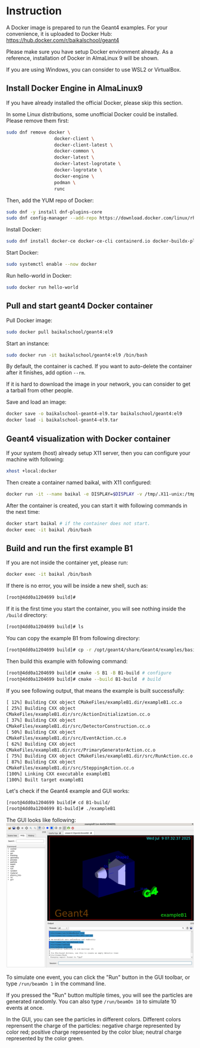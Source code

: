 # Instruction

A Docker image is prepared to run the Geant4 examples. 
For your convenience, it is uploaded to Docker Hub: https://hub.docker.com/r/baikalschool/geant4

Please make sure you have setup Docker environment already. 
As a reference, installation of Docker in AlmaLinux 9 will be shown. 

If you are using Windows, you can consider to use WSL2 or VirtualBox. 

## Install Docker Engine in AlmaLinux9

If you have already installed the official Docker, please skip this section.

In some Linux distributions, some unofficial Docker could be installed. Please remove them first:
```bash
sudo dnf remove docker \
                  docker-client \
                  docker-client-latest \
                  docker-common \
                  docker-latest \
                  docker-latest-logrotate \
                  docker-logrotate \
                  docker-engine \
                  podman \
                  runc
```

Then, add the YUM repo of Docker:
```bash
sudo dnf -y install dnf-plugins-core
sudo dnf config-manager --add-repo https://download.docker.com/linux/rhel/docker-ce.repo
```

Install Docker:
```bash
sudo dnf install docker-ce docker-ce-cli containerd.io docker-buildx-plugin docker-compose-plugin
```

Start Docker:
```bash
sudo systemctl enable --now docker
```

Run hello-world in Docker:
```bash
sudo docker run hello-world
```

## Pull and start geant4 Docker container

Pull Docker image:
```bash
sudo docker pull baikalschool/geant4:el9
```

Start an instance:
```bash
sudo docker run -it baikalschool/geant4:el9 /bin/bash
```

By default, the container is cached. If you want to auto-delete the container after it finishes, add option `--rm`.  

If it is hard to download the image in your network, you can consider to get a tarball from other people.

Save and load an image:
```bash
docker save -o baikalschool-geant4-el9.tar baikalschool/geant4:el9
docker load -i baikalschool-geant4-el9.tar
```

## Geant4 visualization with Docker container

If your system (host) already setup X11 server, then you can configure your machine with following:
```bash
xhost +local:docker
```

Then create a container named baikal, with X11 configured:
```bash
docker run -it --name baikal -e DISPLAY=$DISPLAY -v /tmp/.X11-unix:/tmp/.X11-unix baikalschool/geant4:el9 /bin/bash
```

After the container is created, you can start it with following commands in the next time:
```bash
docker start baikal # if the container does not start. 
docker exec -it baikal /bin/bash
```

## Build and run the first example B1
If you are not inside the container yet, please run:
```bash
docker exec -it baikal /bin/bash
```

If there is no error, you will be inside a new shell, such as:
```bash
[root@4dd0a1204699 build]# 
```

If it is the first time you start the container, you will see nothing inside the `/build` directory:
```bash
[root@4dd0a1204699 build]# ls
```

You can copy the example B1 from following directory:
```bash
[root@4dd0a1204699 build]# cp -r /opt/geant4/share/Geant4/examples/basic/B1 .
```

Then build this example with following command:
```bash
[root@4dd0a1204699 build]# cmake -S B1 -B B1-build # configure
[root@4dd0a1204699 build]# cmake --build B1-build  # build
```

If you see following output, that means the example is built successfully:
```
[ 12%] Building CXX object CMakeFiles/exampleB1.dir/exampleB1.cc.o
[ 25%] Building CXX object CMakeFiles/exampleB1.dir/src/ActionInitialization.cc.o
[ 37%] Building CXX object CMakeFiles/exampleB1.dir/src/DetectorConstruction.cc.o
[ 50%] Building CXX object CMakeFiles/exampleB1.dir/src/EventAction.cc.o
[ 62%] Building CXX object CMakeFiles/exampleB1.dir/src/PrimaryGeneratorAction.cc.o
[ 75%] Building CXX object CMakeFiles/exampleB1.dir/src/RunAction.cc.o
[ 87%] Building CXX object CMakeFiles/exampleB1.dir/src/SteppingAction.cc.o
[100%] Linking CXX executable exampleB1
[100%] Built target exampleB1
```

Let's check if the Geant4 example and GUI works:
```bash
[root@4dd0a1204699 build]# cd B1-build/
[root@4dd0a1204699 B1-build]# ./exampleB1 
```

The GUI looks like following:
![exampleB1 GUI](exampleB1-init.png)

To simulate one event, you can click the "Run" button in the GUI toolbar, or type `/run/beamOn 1` in the command line. 

If you pressed the "Run" button multiple times, you will see the particles are generated randomly. 
You can also type `/run/beamOn 10` to simulate 10 events at once.

In the GUI, you can see the particles in different colors. Different colors reprensent the charge of the particles: negative charge represented by color red; positive charge represented by the color blue; neutral charge represented by the color green.
